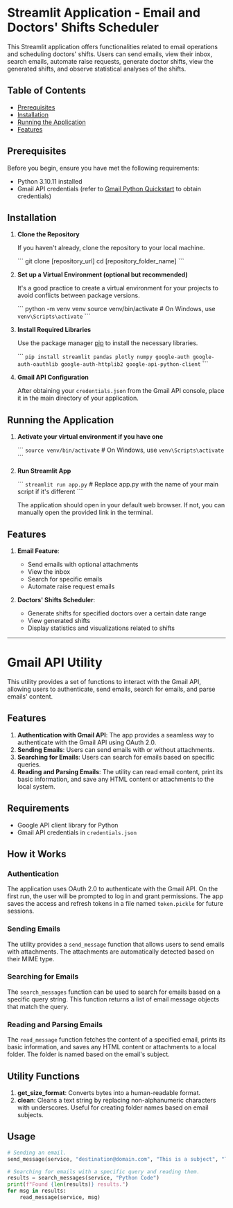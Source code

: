 # Streamlit Application - Email and Doctors' Shifts Scheduler

This Streamlit application offers functionalities related to email operations and scheduling doctors' shifts. Users can send emails, view their inbox, search emails, automate raise requests, generate doctor shifts, view the generated shifts, and observe statistical analyses of the shifts.

## Table of Contents

- [Prerequisites](#prerequisites)
- [Installation](#installation)
- [Running the Application](#running-the-application)
- [Features](#features)

## Prerequisites

Before you begin, ensure you have met the following requirements:

- Python 3.10.11 installed
- Gmail API credentials (refer to [Gmail Python Quickstart](https://developers.google.com/gmail/api/quickstart/python) to obtain credentials)

## Installation

1. **Clone the Repository**

   If you haven't already, clone the repository to your local machine.

   \`\`\`
   git clone [repository_url]
   cd [repository_folder_name]
   \`\`\`

2. **Set up a Virtual Environment (optional but recommended)**

   It's a good practice to create a virtual environment for your projects to avoid conflicts between package versions.

   \`\`\`
   python -m venv venv
   source venv/bin/activate  # On Windows, use `venv\Scripts\activate`
   \`\`\`

3. **Install Required Libraries**

   Use the package manager [pip](https://pip.pypa.io/en/stable/) to install the necessary libraries.

   \`\`\`
   `pip install streamlit pandas plotly numpy google-auth google-auth-oauthlib google-auth-httplib2 google-api-python-client`
   \`\`\`

4. **Gmail API Configuration**

   After obtaining your `credentials.json` from the Gmail API console, place it in the main directory of your application.

## Running the Application

1. **Activate your virtual environment if you have one**

   \`\`\`
   `source venv/bin/activate`  # On Windows, use `venv\Scripts\activate`
   \`\`\`

2. **Run Streamlit App**

   \`\`\`
   `streamlit run app.py`  # Replace app.py with the name of your main script if it's different
   \`\`\`

   The application should open in your default web browser. If not, you can manually open the provided link in the terminal.

## Features

1. **Email Feature**: 
    - Send emails with optional attachments
    - View the inbox
    - Search for specific emails
    - Automate raise request emails

2. **Doctors' Shifts Scheduler**:
    - Generate shifts for specified doctors over a certain date range
    - View generated shifts
    - Display statistics and visualizations related to shifts

---


# Gmail API Utility

This utility provides a set of functions to interact with the Gmail API, allowing users to authenticate, send emails, search for emails, and parse emails' content.

## Features

1. **Authentication with Gmail API**: The app provides a seamless way to authenticate with the Gmail API using OAuth 2.0.
2. **Sending Emails**: Users can send emails with or without attachments.
3. **Searching for Emails**: Users can search for emails based on specific queries.
4. **Reading and Parsing Emails**: The utility can read email content, print its basic information, and save any HTML content or attachments to the local system.

## Requirements

- Google API client library for Python
- Gmail API credentials in `credentials.json`

## How it Works

### Authentication

The application uses OAuth 2.0 to authenticate with the Gmail API. On the first run, the user will be prompted to log in and grant permissions. The app saves the access and refresh tokens in a file named `token.pickle` for future sessions.

### Sending Emails

The utility provides a `send_message` function that allows users to send emails with attachments. The attachments are automatically detected based on their MIME type.

### Searching for Emails

The `search_messages` function can be used to search for emails based on a specific query string. This function returns a list of email message objects that match the query.

### Reading and Parsing Emails

The `read_message` function fetches the content of a specified email, prints its basic information, and saves any HTML content or attachments to a local folder. The folder is named based on the email's subject.

## Utility Functions

1. **get_size_format**: Converts bytes into a human-readable format.
2. **clean**: Cleans a text string by replacing non-alphanumeric characters with underscores. Useful for creating folder names based on email subjects.

## Usage

```python
# Sending an email.
send_message(service, "destination@domain.com", "This is a subject", "This is the body of the email", ["test.txt", "anyfile.png"])

# Searching for emails with a specific query and reading them.
results = search_messages(service, "Python Code")
print(f"Found {len(results)} results.")
for msg in results:
    read_message(service, msg)
